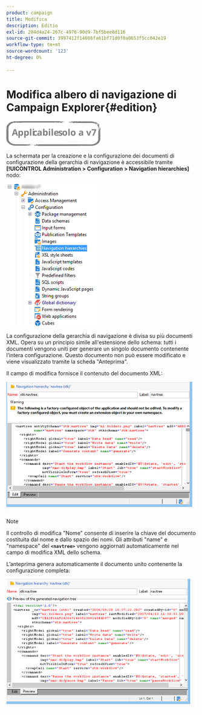 ```yaml
---
product: campaign
title: Modifica
description: Editio
exl-id: 204d4a24-267c-4976-90d9-7bf5bee8d116
source-git-commit: 3997412f14666fa61bf71d0f0a0653f5cc042e19
workflow-type: tm+mt
source-wordcount: '123'
ht-degree: 0%

---
```



# Modifica albero di navigazione di Campaign Explorer{#edition}

![](../../assets/v7-only.svg)

La schermata per la creazione e la configurazione dei documenti di configurazione della gerarchia di navigazione è accessibile tramite **[!UICONTROL Administration > Configuration > Navigation hierarchies]** nodo:

![](assets/d_ncs_integration_navigation_arbo.png)

La configurazione della gerarchia di navigazione è divisa su più documenti XML. Opera su un principio simile all&#39;estensione dello schema: tutti i documenti vengono uniti per generare un singolo documento contenente l’intera configurazione. Questo documento non può essere modificato e viene visualizzato tramite la scheda &quot;Anteprima&quot;.

Il campo di modifica fornisce il contenuto del documento XML:

![](assets/d_ncs_integration_navigation_edit.png)

>[!NOTE]
>
>Il controllo di modifica &quot;Nome&quot; consente di inserire la chiave del documento costituita dal nome e dallo spazio dei nomi. Gli attributi &quot;name&quot; e &quot;namespace&quot; del **`<navtree>`** vengono aggiornati automaticamente nel campo di modifica XML dello schema.

L’anteprima genera automaticamente il documento unito contenente la configurazione completa:

![](assets/d_ncs_integration_navigation_preview.png)
